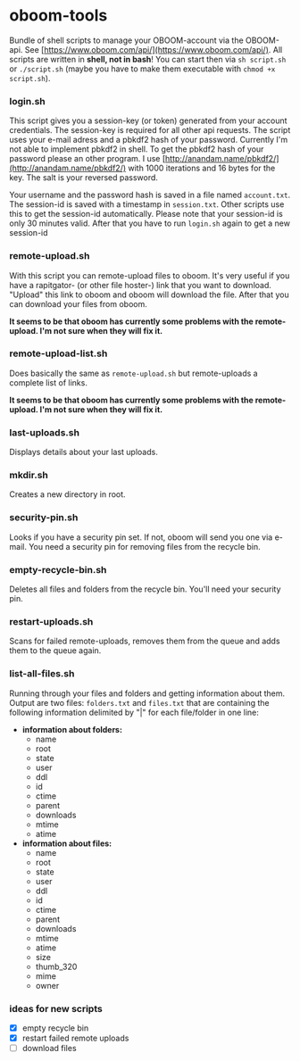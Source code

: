# oboom-tools

Bundle of shell scripts to manage your OBOOM-account via the OBOOM-api. See [https://www.oboom.com/api/](https://www.oboom.com/api/). All scripts are written in **shell, not in bash**! You can start then via `sh script.sh` or `./script.sh` (maybe you have to make them executable with `chmod +x script.sh`).

### login.sh
This script gives you a session-key (or token) generated from your account credentials. The session-key is required for all other api requests. The script uses your e-mail adress and a pbkdf2 hash of your password. Currently I'm not able to implement pbkdf2 in shell. To get the pbkdf2 hash of your password please an other program. I use [http://anandam.name/pbkdf2/](http://anandam.name/pbkdf2/) with 1000 iterations and 16 bytes for the key. The salt is your reversed password.

Your username and the password hash is saved in a file named `account.txt`. The session-id is saved with a timestamp in `session.txt`. Other scripts use this to get the session-id automatically. Please note that your session-id is only 30 minutes valid. After that you have to run `login.sh` again to get a new session-id

### remote-upload.sh
With this script you can remote-upload files to oboom. It's very useful if you have a rapitgator- (or other file hoster-) link that you want to download. "Upload" this link to oboom and oboom will download the file. After that you can download your files from oboom.

**It seems to be that oboom has currently some problems with the remote-upload. I'm not sure when they will fix it.**

### remote-upload-list.sh
Does basically the same as `remote-upload.sh` but remote-uploads a complete list of links.

**It seems to be that oboom has currently some problems with the remote-upload. I'm not sure when they will fix it.**

### last-uploads.sh
Displays details about your last uploads.

### mkdir.sh
Creates a new directory in root.

### security-pin.sh
Looks if you have a security pin set. If not, oboom will send you one via e-mail. You need a security pin for removing files from the recycle bin.

### empty-recycle-bin.sh
Deletes all files and folders from the recycle bin. You'll need your security pin.

### restart-uploads.sh
Scans for failed remote-uploads, removes them from the queue and adds them to the queue again.

### list-all-files.sh
Running through your files and folders and getting information about them. Output are two files: `folders.txt` and `files.txt` that are containing the following information delimited by "|" for each file/folder in one line:
- **information about folders:**
  - name
  - root
  - state
  - user
  - ddl
  - id
  - ctime
  - parent
  - downloads
  - mtime
  - atime
- **information about files:**
  - name
  - root
  - state
  - user
  - ddl
  - id
  - ctime
  - parent
  - downloads
  - mtime
  - atime
  - size
  - thumb_320
  - mime
  - owner

### ideas for new scripts
- [x] empty recycle bin
- [x] restart failed remote uploads
- [ ] download files
